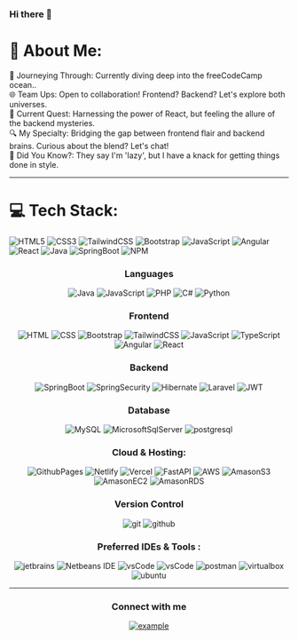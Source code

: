 ### Hi there 👋
# 💫 About Me:
🚀 Journeying Through: Currently diving deep into the freeCodeCamp ocean..<br>🌐 Team Ups: Open to collaboration! Frontend? Backend? Let's explore both universes.<br>📘 Current Quest: Harnessing the power of React, but feeling the allure of the backend mysteries.<br>🔍 My Specialty: Bridging the gap between frontend flair and backend brains. Curious about the blend? Let's chat!<br>🌟 Did You Know?: They say I'm 'lazy', but I have a knack for getting things done in style.


----
# 💻 Tech Stack:
![HTML5](https://img.shields.io/badge/html5-%23E34F26.svg?style=for-the-badge&logo=html5&logoColor=white) ![CSS3](https://img.shields.io/badge/css3-%231572B6.svg?style=for-the-badge&logo=css3&logoColor=white)  ![TailwindCSS](https://img.shields.io/badge/tailwindcss-%2338B2AC.svg?style=for-the-badge&logo=tailwind-css&logoColor=white) ![Bootstrap](https://img.shields.io/badge/bootstrap-%23563D7C.svg?style=for-the-badge&logo=bootstrap&logoColor=white) ![JavaScript](https://img.shields.io/badge/javascript-%23323330.svg?style=for-the-badge&logo=javascript&logoColor=%23F7DF1E) ![Angular](https://img.shields.io/badge/angular-%23C3002F.svg?style=for-the-badge&logo=angular&logoColor=white) ![React](https://img.shields.io/badge/react-%2320232a.svg?style=for-the-badge&logo=react&logoColor=%2361DAFB) ![Java](https://img.shields.io/badge/Java-%23F89820.svg?style=for-the-badge&logo=java&logoColor=white) 
![SpringBoot](https://img.shields.io/badge/Spring%20Boot-%236DB33F.svg?style=for-the-badge&logo=springboot&logoColor=white)
![NPM](https://img.shields.io/badge/NPM-%23CB3837.svg?style=for-the-badge&logo=npm&logoColor=white)


<h3 align="center">Languages</h3>
<p align="center">
  <img src="https://img.shields.io/badge/Java-%23F89820.svg?style=for-the-badge&logo=java&logoColor=white" alt="Java">
  <img src="https://img.shields.io/badge/javascript-%23323330.svg?style=for-the-badge&logo=javascript&logoColor=%23F7DF1E" alt="JavaScript">
  <img src="https://img.shields.io/badge/php-%23777BB4.svg?style=for-the-badge&logo=php&logoColor=white" alt="PHP">
  <img src="https://img.shields.io/badge/c%23-%23512BD4.svg?style=for-the-badge&logo=csharp&logoColor=white" alt="C#">
  <img src="https://img.shields.io/badge/python-%233776AB.svg?style=for-the-badge&logo=python&logoColor=%23FFD43B" alt="Python">
</p>

<h3 align="center">Frontend</h3>
<p align="center">
  <img src="https://img.shields.io/badge/html5-%23E34F26.svg?style=for-the-badge&logo=html5&logoColor=white" alt="HTML">
  <img src="https://img.shields.io/badge/css3-%231572B6.svg?style=for-the-badge&logo=css3&logoColor=white" alt="CSS">
  <img src="https://img.shields.io/badge/bootstrap-%23563D7C.svg?style=for-the-badge&logo=bootstrap&logoColor=white" alt="Bootstrap">
  <img src="https://img.shields.io/badge/tailwindcss-%2338B2AC.svg?style=for-the-badge&logo=tailwind-css&logoColor=white" alt="TailwindCSS">
  <img src="https://img.shields.io/badge/javascript-%23323330.svg?style=for-the-badge&logo=javascript&logoColor=%23F7DF1E" alt="JavaScript">
  <img src="https://img.shields.io/badge/typescript-white.svg?style=for-the-badge&logo=typescript&logoColor=%233178C6" alt="TypeScript">
  <img src="https://img.shields.io/badge/angular-%23C3002F.svg?style=for-the-badge&logo=angular&logoColor=white" alt="Angular">
  <img src="https://img.shields.io/badge/react-%2320232a.svg?style=for-the-badge&logo=react&logoColor=%2361DAFB" alt="React">
</p>

<h3 align="center">Backend</h3>
<p align="center">
  <img src="https://img.shields.io/badge/Spring%20Boot-%236DB33F.svg?style=for-the-badge&logo=springboot&logoColor=white" alt="SpringBoot">
  <img src="https://img.shields.io/badge/Spring%20Security-%236DB33F.svg?style=for-the-badge&logo=springsecurity&logoColor=white" alt="SpringSecurity">
  <img src="https://img.shields.io/badge/hibernate-59666C.svg?style=for-the-badge&logo=hibernate&logoColor=white" alt="Hibernate "> 
  <img src="https://img.shields.io/badge/Laravel-%23FF2D20.svg?style=for-the-badge&logo=laravel&logoColor=white" alt="Laravel">
  <img src="https://img.shields.io/badge/JWT-%23000000.svg?style=for-the-badge&logo=jsonwebtokens&logoColor=white" alt="JWT">
</p>

<h3 align="center">Database</h3>
<p align="center">
  <img src="https://img.shields.io/badge/mysql-4479A1.svg?style=for-the-badge&logo=mysql&logoColor=white" alt="MySQL">
  <img src="https://img.shields.io/badge/microsoft%20sql%20server-CC2927.svg?style=for-the-badge&logo=microsoftsqlserver&logoColor=white" alt="MicrosoftSqlServer">
  <img src="https://img.shields.io/badge/postgreSQL-4169E1.svg?style=for-the-badge&logo=postgresql&logoColor=white" alt="postgresql">
</p>

<h3 align="center">Cloud & Hosting:</h3>
<p align="center">
  <img  src="https://img.shields.io/badge/GitHub%20Pages-222222?style=for-the-badge&logo=githubpages&logoColor=white" alt="GithubPages">
  <img src="https://img.shields.io/badge/netlify-00C7B7.svg?style=for-the-badge&logo=netlify&logoColor=black" alt="Netlify">
  <img  src="https://img.shields.io/badge/Vercel-000000?style=for-the-badge&logo=vercel&logoColor=white" alt="Vercel">
  <img  src="https://img.shields.io/badge/FastAPI-009688?style=for-the-badge&logo=FastAPI&logoColor=white" alt="FastAPI">
  <img  src="https://img.shields.io/badge/Amazon%20Web%20Services-232F3E?style=for-the-badge&logo=amazonaws&logoColor=white" alt="AWS">
  <img  src="https://img.shields.io/badge/Amazon%20S3-569A31?style=for-the-badge&logo=amazons3&logoColor=white" alt="AmasonS3">
  <img  src="https://img.shields.io/badge/Amazon%20EC2-FF9900?style=for-the-badge&logo=amazonec2&logoColor=white" alt="AmasonEC2">
  <img  src="https://img.shields.io/badge/Amazon%20RDS-527FFF?style=for-the-badge&logo=amazonrds&logoColor=white" alt="AmasonRDS">
  <!--<img src="https://img.shields.io/badge/firebase-FFCA28.svg?style=for-the-badge&logo=firebase&logoColor=black" alt="firebase"/>-->
</p>
<!--
<h3 align="center">Testing</h3>
<p align="center"> 
  <a href="https://www.selenium.dev" target="_blank"> 
    <img src="https://img.shields.io/badge/selenium-43B02A.svg?style=for-the-badge&logo=selenium&logoColor=white"
      alt="selenium" /> 
  </a> 
  <a href="https://junit.org/junit5/" target="_blank"> 
    <img src="https://img.shields.io/badge/junit-25A162.svg?style=for-the-badge&logo=junit5&logoColor=white" alt="junit5" /> 
  </a> 
</p>-->

<h3 align="center">Version Control</h3>
<p align="center">
  <img src="https://img.shields.io/badge/git-F05032.svg?style=for-the-badge&logo=git&logoColor=white" alt="git"/>
  <img src="https://img.shields.io/badge/github-181717.svg?style=for-the-badge&logo=github&logoColor=white" alt="github" />
</p>

<h3 align="center">Preferred IDEs  & Tools :</h3>
<p align="center"> 
  <!--  <img src="https://img.shields.io/badge/eclipse-2C2255.svg?style=for-the-badge&logo=eclipse&logoColor=white" alt="eclipse IDE"/> -->
  <img src="https://img.shields.io/badge/jetbrains%20IDE-000000.svg?style=for-the-badge&logo=jetbrains&logoColor=white" alt="jetbrains" />
  <img src="https://img.shields.io/badge/netbeans-1B6AC6.svg?style=for-the-badge&logo=apachenetbeanside&logoColor=white" alt="Netbeans IDE"/> 
  <img src="https://img.shields.io/badge/vscode-007ACC.svg?style=for-the-badge&logo=visualstudiocode&logoColor=white" alt="vsCode"/>
  <img src="https://img.shields.io/badge/visual%20studio-5C2D91.svg?style=for-the-badge&logo=visualstudio&logoColor=white" alt="vsCode"/>
  <img src="https://img.shields.io/badge/postman-FF6C37.svg?style=for-the-badge&logo=postman&logoColor=white" alt="postman"/>
  <img src="https://img.shields.io/badge/virtualbox-183A61.svg?style=for-the-badge&logo=virtualbox&logoColor=white" alt="virtualbox"/>
  <img src="https://img.shields.io/badge/ubuntu-E95420.svg?style=for-the-badge&logo=ubuntu&logoColor=white" alt="ubuntu"/>
</p>

----

<h3 align="center">Connect with me</h3>

<div style="margin-top:10px" align="center">
    <a  href="https://www.linkedin.com/in/roly-antony-ari-coaquira-9b59b0263/" target="_blank">
      <img src="https://img.shields.io/badge/Linked%20In-0A66C2.svg?style=for-the-badge&logo=linkedin&logoColor=white" alt="example"/>
    </a>
</div>
